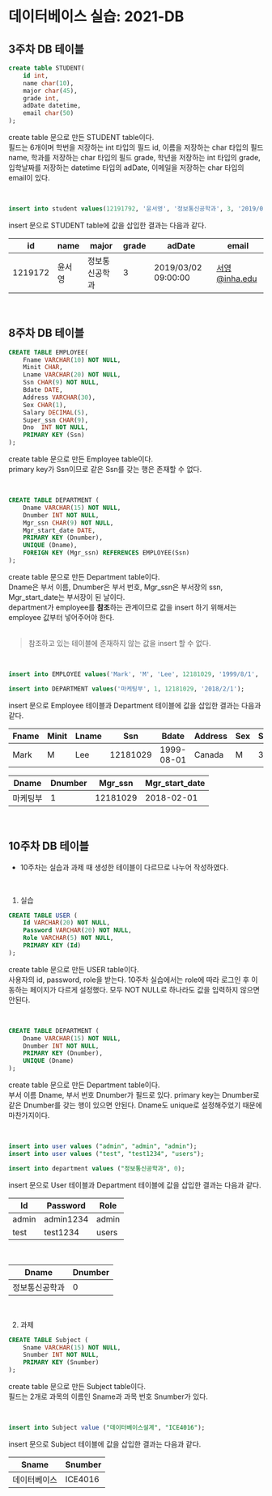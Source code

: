 # 데이터베이스 실습: 2021-DB

## 3주차 DB 테이블
```sql
create table STUDENT(
    id int,
    name char(10),
    major char(45),
    grade int,
    adDate datetime,
    email char(50)
);
```
create table 문으로 만든 STUDENT table이다.<br>
필드는 6개이며 학번을 저장하는 int 타입의 필드 id, 이름을 저장하는 char 타입의 필드 name, 학과를 저장하는 char 타입의 필드 grade, 학년을 저장하는 int 타입의 grade, 입학날짜를 저장하는 datetime 타입의 adDate, 이메일을 저장하는 char 타입의 email이 있다.

<br>

```sql
insert into student values(12191792, '윤서영', '정보통신공학과', 3, '2019/03/02 9:00:00', '서영@inha.edu');
```

insert 문으로 STUDENT table에 값을 삽입한 결과는 다음과 같다. 

id|name|major|grade|adDate|email
---|---|---|---|---|---|
1219172|윤서영|정보통신공학과|3|2019/03/02 09:00:00|서영@inha.edu|
<br>

## 8주차 DB 테이블
```sql
CREATE TABLE EMPLOYEE( 
    Fname VARCHAR(10) NOT NULL,
    Minit CHAR,
    Lname VARCHAR(20) NOT NULL,   
    Ssn CHAR(9) NOT NULL,  
    Bdate DATE,  
    Address VARCHAR(30), 
    Sex CHAR(1),  
    Salary DECIMAL(5),  
    Super_ssn CHAR(9),  
    Dno  INT NOT NULL,
    PRIMARY KEY (Ssn)
);
```
create table 문으로 만든 Employee table이다.<br>
primary key가 Ssn이므로 같은 Ssn를 갖는 행은 존재할 수 없다.

<br>

```sql
CREATE TABLE DEPARTMENT (
    Dname VARCHAR(15) NOT NULL,
    Dnumber INT NOT NULL,
    Mgr_ssn CHAR(9) NOT NULL,
    Mgr_start_date DATE,
    PRIMARY KEY (Dnumber),
    UNIQUE (Dname),
    FOREIGN KEY (Mgr_ssn) REFERENCES EMPLOYEE(Ssn) 
);
```
create table 문으로 만든 Department table이다.<br>
Dname은 부서 이름, Dnumber은 부서 번호, Mgr_ssn은 부서장의 ssn, Mgr_start_date는 부서장이 된 날이다.<br>
department가 employee를 <strong>참조</strong>하는 관계이므로 값을 insert 하기 위해서는 employee 값부터 넣어주어야 한다.<br><br>
> 참조하고 있는 테이블에 존재하지 않는 값을 insert 할 수 없다.

<br>

```sql
insert into EMPLOYEE values('Mark', 'M', 'Lee', 12181029, '1999/8/1', 'Canada', 'M', 300, NULL, 1);

insert into DEPARTMENT values('마케팅부', 1, 12181029, '2018/2/1');
```
insert 문으로 Employee 테이블과 Department 테이블에 값을 삽입한 결과는 다음과 같다.

Fname|Minit|Lname|Ssn|Bdate|Address|Sex|Salary|Super_ssn|Dno|
---|---|---|---|---|---|---|---|---|---|
Mark|M|Lee|12181029|1999-08-01|Canada|M|300||1|

Dname|Dnumber|Mgr_ssn|Mgr_start_date|
---|---|---|---|
마케팅부|1|12181029|2018-02-01|

<br>

## 10주차 DB 테이블
- 10주차는 실습과 과제 때 생성한 테이블이 다르므로 나누어 작성하였다.

<br>

1. 실습
```sql
CREATE TABLE USER (
    Id VARCHAR(20) NOT NULL,
    Password VARCHAR(20) NOT NULL,
    Role VARCHAR(5) NOT NULL,
    PRIMARY KEY (Id)
);
```
create table 문으로 만든 USER table이다.<br>
사용자의 id, password, role을 받는다. 10주차 실습에서는 role에 따라 로그인 후 이동하는 페이지가 다르게 설정했다. 모두 NOT NULL로 하나라도 값을 입력하지 않으면 안된다.

<br>

```sql
CREATE TABLE DEPARTMENT (
    Dname VARCHAR(15) NOT NULL,
    Dnumber INT NOT NULL,
    PRIMARY KEY (Dnumber),
    UNIQUE (Dname)
);
```
create table 문으로 만든 Department table이다.<br>
부서 이름 Dname, 부서 번호 Dnumber가 필드로 있다. primary key는 Dnumber로 같은 Dnumber를 갖는 행이 있으면 안된다. Dname도 unique로 설정해주었기 때문에 마찬가지이다.

<br>

```sql
insert into user values ("admin", "admin", "admin");
insert into user values ("test", "test1234", "users");

insert into department values ("정보통신공학과", 0);
```
insert 문으로 User 테이블과 Department 테이블에 값을 삽입한 결과는 다음과 같다.

Id|Password|Role|
---|---|---|
admin|admin1234|admin|
test|test1234|users|
<br>

Dname|Dnumber|
---|---|
정보통신공학과|0|
<br>

2. 과제
```sql
CREATE TABLE Subject (
    Sname VARCHAR(15) NOT NULL,
    Snumber INT NOT NULL,
    PRIMARY KEY (Snumber)
);
```
create table 문으로 만든 Subject table이다.<br>
필드는 2개로 과목의 이름인 Sname과 과목 번호 Snumber가 있다.

<br>

```sql
insert into Subject value ("데이터베이스설계", "ICE4016");
```
insert 문으로 Subject 테이블에 값을 삽입한 결과는 다음과 같다.

Sname|Snumber|
---|---|
데이터베이스|ICE4016|

